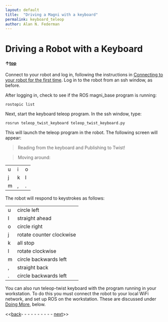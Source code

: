 ```yaml
---
layout: default
title:  "Driving a Magni with a keyboard"
permalink: keyboard_teleop
author: Alan N. Federman
---
```

# Driving a Robot with a Keyboard

#### &uarr;[top](https://ubiquityrobotics.github.io/learn/) 

Connect to your robot and log in, following the instructions in [Connecting to your robot for the first time](connecting). Log in to the robot from an ssh window, as before.

After logging in, check to see if the ROS magni_base program is running:

    rostopic list

Next, start the keyboard teleop program.  In the ssh window, type:

    rosrun teleop_twist_keyboard teleop_twist_keyboard.py

This will launch the teleop program in the robot. The following screen will appear:

<!--Alternatively from a second terminal window on your workstation, you can run the program in the workstation and let it communicate with the robot:
    export ROS_MASTER_URI=http://ubiquityrobotXXXX.local:11311
    rosrun teleop_twist_keyboard teleop_twist_keyboard.py
-->    

>Reading from the keyboard and Publishing to Twist!

>Moving around:

| | | |
|---|---|---|
|  u | i  | o  |
|  j | k  | l  |
|  m | ,  | .  |

The robot will respond to keystrokes as follows:

| | |
|---|---|
| u | circle left |
| I | straight ahead |
| o | circle right |
| j | rotate counter clockwise |
| k | all stop |
| l | rotate clockwise |
| m | circle backwards left |
| , | straight back |
| . | circle backwards left |

<!--
>For Holonomic mode (strafing), hold down the shift key:

>| | | |
|----|----|----|
|  U | I  | O  |
|  J | K  | L  |
|  M | <  | >  |

>t : up (+z)  
b : down (-z)  
anything else : stop

>q/z : increase/decrease max speeds by 10%  
w/x : increase/decrease only linear speed by 10%  
e/c : increase/decrease only angular speed by 10%  

>CTRL-C to quit

currently:	speed 0.5	turn 1

Please note Holonomic mode does not apply to a Magni or Loki, as the robots are differential drive.
-->

You can also run teleop-twist keyboard with the program running in your workstation. To do this you must connect the robot to your local WiFi network, and set up ROS on the workstation.  These are discussed under [Doing More](ix_doing_more), below.

<<[back](connecting)- - - - - - - - - - [next](camera_sensors)>>
